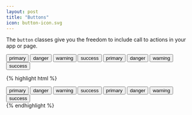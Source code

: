 ```yaml
---
layout: post
title: "Buttons"
icon: button-icon.svg
---
```

The `button` classes give you the freedom to include call to actions in your app or page.

<div class="demo">
    <button class="button button--primary">primary</button>
    <button class="button button--danger">danger</button>
    <button class="button button--warning">warning</button>
    <button class="button button--success">success</button>
    <button class="button button--primary--GHOST">primary</button>
    <button class="button button--danger--GHOST">danger</button>
    <button class="button button--warning--GHOST">warning</button>
    <button class="button button--success--GHOST">success</button>
</div>

{% highlight html %}
<div>
    <button class="button button--primary">primary</button>
    <button class="button button--danger">danger</button>
    <button class="button button--warning">warning</button>
    <button class="button button--success">success</button>
    <button class="button button--primary--GHOST">primary</button>
    <button class="button button--danger--GHOST">danger</button>
    <button class="button button--warning--GHOST">warning</button>
    <button class="button button--success--GHOST">success</button>
</div>
{% endhighlight %}

